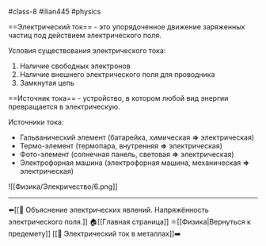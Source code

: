 #class-8 #ilian445 #physics 

==Электрический ток== - это упорядоченное движение заряженных частиц под действием электрического поля.

Условия существования электрического тока:
1. Наличие свободных электронов
2. Наличие внешнего электрического поля для проводника
3. Замкнутая цепь

==Источник тока== - устройство, в котором любой вид энергии превращается в электрическую.

Источники тока:
- Гальванический элемент (батарейка, химическая **=>** электрическая)
- Термо-элемент (термопара, внутренняя **=>** электрическая)
- Фото-элемент (солнечная панель, световая **=>** электрическая)
- Электрофорная машина (электрофорная машина, механическая **=>** электрическая)

![[Физика/Элекричество/6.png]]

---
⬅️[[📒 Объяснение электрических явлений. Напряжённость электрического поля.]]
🏠[[Главная страница]]
⚛[[Физика|Вернуться к предемету]]
[[📒 Электрический ток в металлах]]➡️